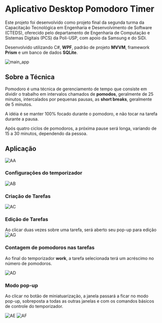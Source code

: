 # Aplicativo Desktop Pomodoro Timer

Este projeto foi desenvolvido como projeto final da segunda turma da Capacitação Tecnológica em Engenharia e Desenvolvimento de Software (CTEDS), oferecido pelo departamento de Engenharia de Computação e Sistemas Digitais (PCS) da Poli-USP, com apoio da Samsung e do SiDi.

Desenvolvido utilizando C#, **WPF**, padrão de projeto **MVVM**, framework **Prism** e um banco de dados **SQLite**.

![main_app](https://user-images.githubusercontent.com/55714338/208319148-343424a2-ce56-44b2-b74a-76342fa1fd0e.png)

## Sobre a Técnica
Pomodoro é uma técnica de gerenciamento de tempo que consiste em dividir o trabalho em intervalos chamados de **pomodos**, geralmente de 25 minutos, intercalados por pequenas pausas, as **short breaks**, geralmente de 5 minutos.

A idéia é se manter 100% focado durante o pomodoro, e não tocar na tarefa durante a pausa.

Após quatro ciclos de pomodoros, a próxima pause será longa, variando de 15 a 30 minutos, dependendo da pessoa.

## Aplicação

![AA](https://user-images.githubusercontent.com/55714338/208319812-ea26f84e-3290-47d5-8b0d-49f32f28bf11.png)

### Configurações do temporizador

![AB](https://user-images.githubusercontent.com/55714338/208319870-7313754a-c264-4b0d-aaf9-0ace7201c64b.png)

### Criação de Tarefas

![AC](https://user-images.githubusercontent.com/55714338/208319998-9fe0648f-c629-4cfe-a95c-6b456af32772.png)

### Edição de Tarefas
Ao clicar duas vezes sobre uma tarefa, será aberto seu pop-up para edição
![AG](https://user-images.githubusercontent.com/55714338/208320122-1009a914-f014-42e0-8db4-bd09b6690636.png)

### Contagem de pomodoros nas tarefas
Ao final do temporizador **work**, a tarefa selecionada terá um acréscimo no número de pomodoros.

![AD](https://user-images.githubusercontent.com/55714338/208320133-37b1593a-1d3a-42c8-9570-8927e2e6bdce.png)

### Modo pop-up
Ao clicar no botão de miniatuarização, a janela passará a ficar no modo pop-up, sobreposta a todas as outras janelas e com os comandos básicos de controle do temporizador.

![AE](https://user-images.githubusercontent.com/55714338/208320237-fc5f21fe-8e79-4c94-9073-00821fcce60b.png)
![AF](https://user-images.githubusercontent.com/55714338/208320242-240aab29-b7d5-450b-a48b-f9c1da803a22.png)




